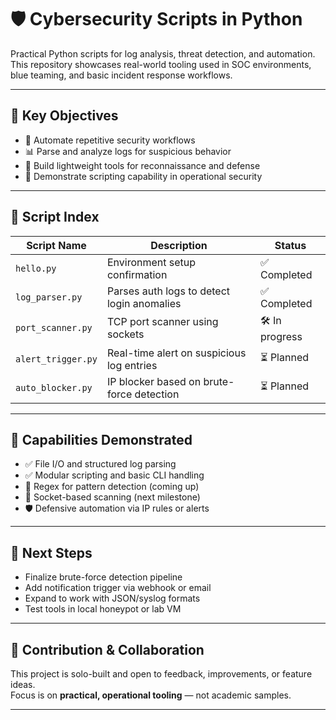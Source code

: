 # 🛡️ Cybersecurity Scripts in Python

Practical Python scripts for log analysis, threat detection, and automation.  
This repository showcases real-world tooling used in SOC environments, blue teaming, and basic incident response workflows.

---

## 📌 Key Objectives

- 🔁 Automate repetitive security workflows
- 📊 Parse and analyze logs for suspicious behavior
- 🧪 Build lightweight tools for reconnaissance and defense
- 🧰 Demonstrate scripting capability in operational security

---

## 📂 Script Index

| Script Name         | Description                                  | Status         |
|--------------------|----------------------------------------------|----------------|
| `hello.py`          | Environment setup confirmation               | ✅ Completed    |
| `log_parser.py`     | Parses auth logs to detect login anomalies   | ✅ Completed  |
| `port_scanner.py`   | TCP port scanner using sockets               | 🛠️ In progress  |
| `alert_trigger.py`  | Real-time alert on suspicious log entries    | ⏳ Planned      |
| `auto_blocker.py`   | IP blocker based on brute-force detection    | ⏳ Planned      |

---

## 🧠 Capabilities Demonstrated

- ✅ File I/O and structured log parsing
- ✅ Modular scripting and basic CLI handling
- 🧩 Regex for pattern detection (coming up)
- 📡 Socket-based scanning (next milestone)
- 🛡️ Defensive automation via IP rules or alerts

---

## 🚀 Next Steps

- Finalize brute-force detection pipeline
- Add notification trigger via webhook or email
- Expand to work with JSON/syslog formats
- Test tools in local honeypot or lab VM

---

## 🤝 Contribution & Collaboration

This project is solo-built and open to feedback, improvements, or feature ideas.  
Focus is on **practical, operational tooling** — not academic samples.

---
